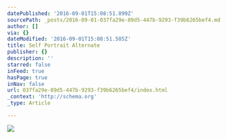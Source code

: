 ```yaml
---
datePublished: '2016-09-01T15:08:51.899Z'
sourcePath: _posts/2016-09-01-037fa29e-89d5-447b-9293-f39b6265bef4.md
author: []
via: {}
dateModified: '2016-09-01T15:08:51.505Z'
title: Self Portrait Alternate
publisher: {}
description: ''
starred: false
inFeed: true
hasPage: true
inNav: false
url: 037fa29e-89d5-447b-9293-f39b6265bef4/index.html
_context: 'http://schema.org'
_type: Article

---
```

![](https://the-grid-user-content.s3-us-west-2.amazonaws.com/b7a8c964-31ff-40bd-af3b-58a236aa5c6d.jpg)